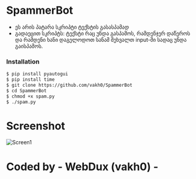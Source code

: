 # SpammerBot
- ეს არის პატარა სკრიპტი ტექსტის გასასპამად
- გადაეცით სკრიპტს: ტექსტი რაც უნდა გასპამოს, რამდენჯერ დაწეროს და რამდენი ხანი დაგელოდოთ სანამ შეხვალთ input-ში სადაც უნდა გაისპამოს.

### Installation
```bash
$ pip install pyautogui
$ pip install time
$ git clone https://github.com/vakh0/SpammerBot
$ cd SpammerBot
$ chmod +x spam.py
$ ./spam.py
```
# Screenshot
![Screen1](https://github.com/vakh0/Screenshots/blob/main/SpamBot/spam.png)

# Coded by - WebDux (vakh0) -
